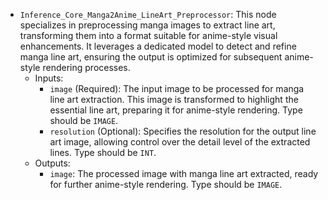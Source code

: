 - `Inference_Core_Manga2Anime_LineArt_Preprocessor`: This node specializes in preprocessing manga images to extract line art, transforming them into a format suitable for anime-style visual enhancements. It leverages a dedicated model to detect and refine manga line art, ensuring the output is optimized for subsequent anime-style rendering processes.
    - Inputs:
        - `image` (Required): The input image to be processed for manga line art extraction. This image is transformed to highlight the essential line art, preparing it for anime-style rendering. Type should be `IMAGE`.
        - `resolution` (Optional): Specifies the resolution for the output line art image, allowing control over the detail level of the extracted lines. Type should be `INT`.
    - Outputs:
        - `image`: The processed image with manga line art extracted, ready for further anime-style rendering. Type should be `IMAGE`.
